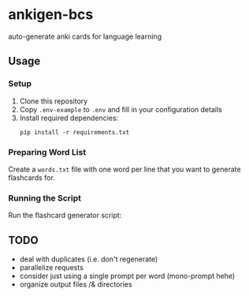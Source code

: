 # ankigen-bcs

auto-generate anki cards for language learning

## Usage

### Setup

1. Clone this repository
2. Copy `.env-example` to `.env` and fill in your configuration details
3. Install required dependencies:
   ```
   pip install -r requirements.txt
   ```

### Preparing Word List

Create a `words.txt` file with one word per line that you want to generate flashcards for.

### Running the Script

Run the flashcard generator script:

## TODO

- deal with duplicates (i.e. don't regenerate)
- parallelize requests
- consider just using a single prompt per word (mono-prompt hehe)
- organize output files /& directories

